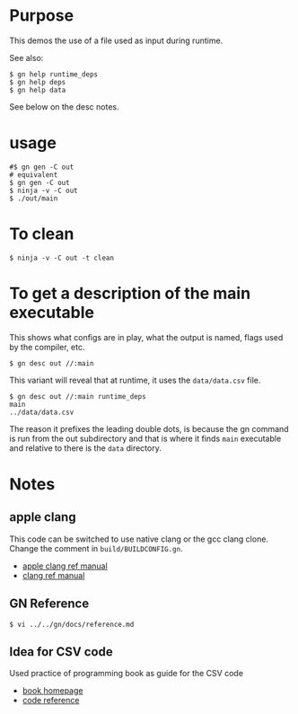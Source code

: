 # Purpose

This demos the use of a file used as input during runtime.


See also:

```
$ gn help runtime_deps
$ gn help deps
$ gn help data
```

See below on the desc notes.


# usage

```
#$ gn gen -C out
# equivalent
$ gn gen -C out
$ ninja -v -C out
$ ./out/main
```

# To clean 

```
$ ninja -v -C out -t clean
```

# To get a description of the main executable

This shows what configs are in play, what the output is named, flags
used by the compiler, etc.

```
$ gn desc out //:main 
```

This variant will reveal that at runtime, it uses the `data/data.csv`
file.

```
$ gn desc out //:main runtime_deps
main
../data/data.csv
```

The reason it prefixes the leading double dots, is because the gn command is run
from the out subdirectory and that is where it finds `main` executable and
relative to there is the `data` directory.



# Notes


## apple clang

This code can be switched to use native clang or the gcc clang clone.  Change the comment in `build/BUILDCONFIG.gn`.

* [apple clang ref manual](https://opensource.apple.com/source/clang/clang-23/clang/tools/clang/docs/UsersManual.html)
* [clang ref manual](https://clang.llvm.org/docs/UsersManual.html)


## GN Reference

```
$ vi ../../gn/docs/reference.md
```

## Idea for CSV code

Used practice of programming book as guide for the CSV code

* [book homepage](http://www.cs.princeton.edu/~bwk/tpop.webpage/)
* [code reference](https://www.cs.princeton.edu/~bwk/tpop.webpage/csvgetlinec++.c)



